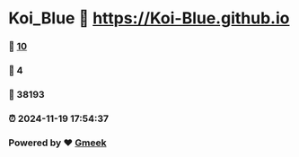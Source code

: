 # Koi_Blue :link: https://Koi-Blue.github.io 
### :page_facing_up: [10](https://Koi-Blue.github.io/tag.html) 
### :speech_balloon: 4 
### :hibiscus: 38193 
### :alarm_clock: 2024-11-19 17:54:37 
### Powered by :heart: [Gmeek](https://github.com/Meekdai/Gmeek)
